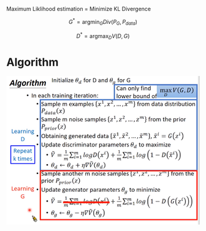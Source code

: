 Maximum Liklihood estimation = Minimize KL Divergence

$$ G^* = \mathop{\arg\min}_{G}Div(P_{G},P_{data}) $$

$$D^* =\mathop{\arg\max}_{D}V(D,G)$$

# Algorithm

![](/assets/gan-algorithm-theory.png)



```

```







